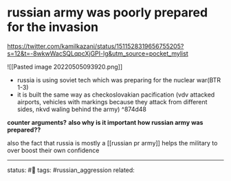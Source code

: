 # russian army was poorly prepared for the invasion
https://twitter.com/kamilkazani/status/1511528319656755205?s=12&t=-8wkwWacSQLqpcXjGPI-lg&utm_source=pocket_mylist

![[Pasted image 20220505093920.png]]

 - russia is using soviet tech which was preparing for the nuclear war(BTR 1-3)
 - it is built the same way as checkoslovakian pacification (vdv attacked airports, vehicles with markings because they attack from different sides, nkvd waling behind the army) ^874d48

**counter arguments?**
**also why is it important how russian army was prepared??**

also the fact that russia is mostly a [[russian pr army]] helps the military to over boost their own confidence


---
status: #🌱 
tags: #russian_aggression 
related: 